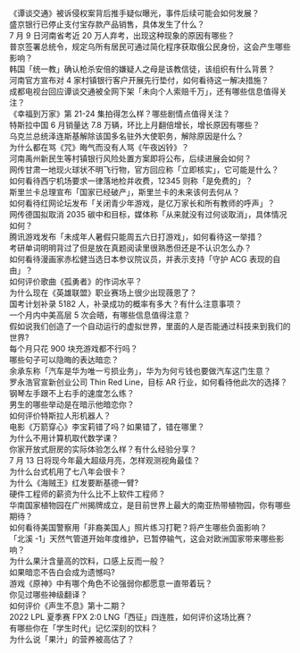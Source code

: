《谭谈交通》被诉侵权案背后推手疑似曝光，事件后续可能会如何发展？  
盛京银行已停止支付宝存款产品销售，具体发生了什么？  
7 月 9 日河南省考近 20 万人弃考，出现这种现象的原因有哪些？  
普京签署总统令，规定乌所有居民可通过简化程序获取俄公民身份，这会产生哪些影响？  
韩国「统一教」确认枪杀安倍的嫌疑人之母是该教信徒，该组织有什么背景？  
河南官方宣布对 4 家村镇银行客户开展先行垫付，如何看待这一解决措施？  
成都电视台回应谭谈交通被全网下架「未向个人索赔千万」，还有哪些信息值得关注？  
《幸福到万家》第 21-24 集拍得怎么样？哪些剧情点值得关注？  
特斯拉中国 6 月销量达 7.8 万辆，环比上月翻倍增长，增长原因有哪些？  
乌克兰总统泽连斯基解除该国多名驻外大使职务，解除原因是什么？  
为什么都在骂《咒》晦气而没有人骂《午夜凶铃》？  
河南禹州新民生等村镇银行风险处置方案即将公布，后续进展会如何？  
网传甘肃一地现火球状不明飞行物，官方回应称「立即核实」，它可能是什么？  
如何看待西宁机场要求一律落地检并收费，12345 则称「是免费的」？  
斯里兰卡总理宣布「国家已经破产」，斯里兰卡的未来该何去何从？  
如何看待红网论坛发布「关闭青少年游戏，是亿万家长和所有教师的呼声」？  
网传德国拟取消 2035 碳中和目标，媒体称「从来就没有过何谈取消」，具体情况如何？  
腾讯游戏发布「未成年人暑假只能周五六日打游戏」，如何看待这一举措？  
考研单词明明背过了但是放在真题阅读里很熟悉但还是不认识怎么办？  
如何看待漫画家赤松健当选日本参议院议员，并表示支持「守护 ACG 表现的自由」？  
如何评价歌曲《孤勇者》的作词水平？  
为什么现在《英雄联盟》职业赛场上很少出现薇恩了？  
国考计划补录 5182 人，补录成功的概率有多大？有什么注意事项？  
一个月内中美高层 5 次会晤，有哪些信息值得注意？  
假如说我们创造了一个自动运行的虚拟世界，里面的人是否能通过科技来到我们的世界?  
每个月只花 900 块充游戏都不行吗？  
哪些句子可以隐晦的表达暗恋？  
余承东称「汽车是华为唯一亏损业务」，华为为何亏钱也要做汽车这门生意？  
罗永浩官宣新创业公司 Thin Red Line，目标 AR 行业，如何看待他此次的选择？  
钢琴左手跟不上右手的速度怎么练？  
男生的哪些举动是在暗示他暗恋你？  
如何评价特斯拉人形机器人？  
电影《万箭穿心》李宝莉错了吗？如果错了，错在哪里？  
为什么不用计算机取代数学课？  
你家开放式厨房的实际体验怎么样？有什么经验分享？  
7 月 13 日将现今年最大超级月亮，怎样观测视角最佳？  
为什么台式机用了七八年会很卡？  
为什么《海贼王》红发要断基德一臂?  
硬件工程师的薪资为什么比不上软件工程师？  
华南国家植物园在广州揭牌成立，是目前世界上最大的南亚热带植物园，你有哪些期待？  
如何看待美国警察用「非裔美国人」照片练习打靶？将产生哪些负面影响？  
「北溪 -1」天然气管道开始年度维护，已暂停输气，这会对欧洲国家带来哪些影响？  
为什么果汁含量高的饮料，口感上反而一般？  
如果暗恋不告白会成为遗憾吗?  
游戏《原神》中有哪个角色不论强弱你都愿意一直带着玩？  
你见过哪些神级翻译？  
如何评价《声生不息》第十二期？  
2022 LPL 夏季赛 FPX 2:0 LNG「西征」四连胜，如何评价这场比赛？  
有哪些你在「学生时代」记忆深刻的饮料？  
为什么说「果汁」的营养被高估了？  
